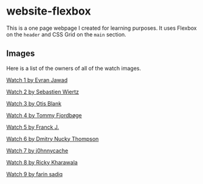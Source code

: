 # website-flexbox
This is a one page webpage I created for learning purposes. It uses Flexbox on the `header` and CSS Grid on the `main` section.

## Images
Here is a list of the owners of all of the watch images. 

[Watch 1 by Evran Jawad](https://unsplash.com/photos/61Sx5d21JVA)

[Watch 2 by Sebastien Wiertz](https://www.flickr.com/photos/wiertz/7388984844/in/faves-156058565@N07/)

[Watch 3 by Otis Blank](https://www.flickr.com/photos/dryheatpanzer/8258731309/in/album-72157622029639013/)

[Watch 4 by Tommy Fjordbøge](https://www.flickr.com/photos/hamsteren/6072878210/in/faves-156058565@N07/)

[Watch 5 by Franck J.](https://www.flickr.com/photos/technewatches/16636290326/in/faves-156058565@N07/)

[Watch 6 by Dmitry Nucky Thompson](https://unsplash.com/photos/ccncRDICVNk)

[Watch 7 by j0hnnycache](https://www.flickr.com/photos/27617247@N03/15292446602/in/faves-156058565@N07/)

[Watch 8 by Ricky Kharawala](https://unsplash.com/photos/Yka2yhGJwjc)

[Watch 9 by farin sadiq](https://unsplash.com/photos/sRl0OW4XFYg)
